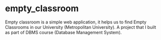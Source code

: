 # empty_classroom
 Empty classroom is a simple web application, it helps us to find Empty Classrooms in our University (Metropolitan University). A  project that I built as part of DBMS course (Database Management System). 
